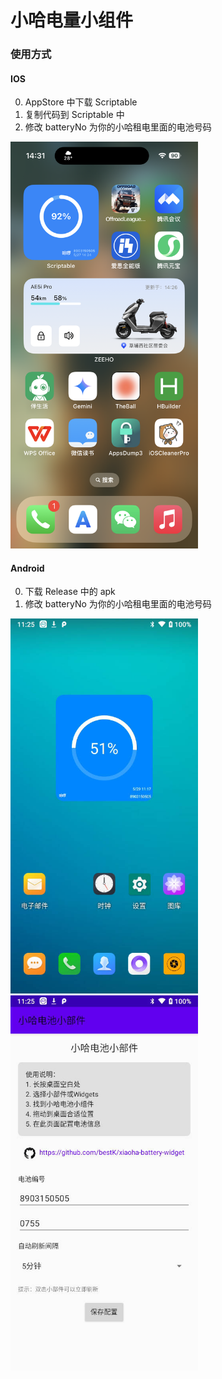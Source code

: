 # 小哈电量小组件


### 使用方式

#### IOS
0. AppStore 中下载 Scriptable
1. 复制代码到 Scriptable 中
2. 修改 batteryNo 为你的小哈租电里面的电池号码

<img src="./images/demo.png" width="300" />

#### Android

0. 下载 Release 中的 apk
1. 修改 batteryNo 为你的小哈租电里面的电池号码

<img src="./images/1.jpg" width="300" />
<img src="./images/2.jpg" width="300" />